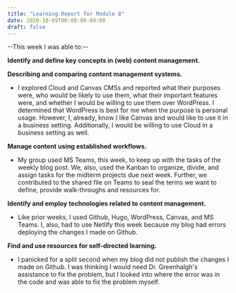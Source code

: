 ```yaml
---
title: "Learning Report for Module 8"
date: 2020-10-09T00:00:00-04:00
draft: false
---
```


--This week I was able to:--

**Identify and define key concepts in (web) content management.**

**Describing and comparing content management systems.** 
+ I explored Cloud and Canvas CMSs and reported what their purposes were, who would be likely to use them, what their important features were, and whether I would be willing to use them over WordPress. I determined that WordPress is best for me when the purpose is personal usage. However, I, already, know I like Canvas and would like to use it in a business setting. Additionally, I would be willing to use Cloud in a business setting as well.

**Manage content using established workflows.** 
+ My group used MS Teams, this week, to keep up with the tasks of the weekly blog post. We, also, used the Kanban to organize, divide, and assign tasks for the midterm projects due next week. Further, we contributed to the shared file on Teams to seal the terms we want to define, provide walk-throughs and resources for.

**Identify and employ technologies related to content management.** 
+ Like prior weeks, I used Github, Hugo, WordPress, Canvas, and MS Teams. I, also, had to use Netlify this week because my blog had errors deploying the changes I made on Github.

**Find and use resources for self-directed learning.** 
+ I panicked for a split second when my blog did not publish the changes I made on Github. I was thinking I would need Dr. Greenhalgh's assistance to fix the problem, but I looked into where the error was in the code and was able to fix the problem myself.
